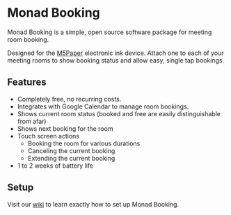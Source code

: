 # Monad Booking

Monad Booking is a simple, open source software package for meeting room booking.

Designed for the [M5Paper](https://shop.m5stack.com/products/m5paper-esp32-development-kit-960x540-4-7-eink-display-235-ppi?variant=37595977908396) electronic ink device. Attach one to each of your meeting rooms to show booking status and allow easy, single tap bookings.


## Features
- Completely free, no recurring costs.
- Integrates with Google Calendar to manage room bookings.
- Shows current room status (booked and free are easily distinguishable from afar)
- Shows next booking for the room
- Touch screen actions
  - Booking the room for various durations
  - Canceling the current booking
  - Extending the current booking
- 1 to 2 weeks of battery life

## Setup

Visit our [wiki](../wiki) to learn exactly how to set up Monad Booking.






